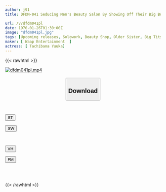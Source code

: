 ```yaml
---
author: j91
title: DFDM-041 Seducing Men's Beauty Salon By Showing Off Their Big Butts Satomi Mioka

url: /v/dfdm041pl
date: 1970-01-26T01:30:00Z
image: "dfdm041pl.jpg"
tags: [Upcoming releases, Solowork, Beauty Shop, Older Sister, Big Tits, Facials, Slut, Massage, Butt, Shaved, Lotion, Submissive Men, Huge Butt	]
maker: [ Waap Entertainment  ]
actress: [ Tachibana Yuuka]
---
```



{{< rawhtml >}}

<div class="video" data-videoid="pending_link.html">
    <a href="javascript:;">
        <img src="/v/dfdm041pl/dfdm041pl.jpg" width="WIDTH" height="HEIGHT" alt="dfdm041pl.mp4" loading="lazy">
    </a>
</div>

<script type="text/javascript" src="https://j91.asia/asset/on-demand-pend.js"></script>

<br>
  <link rel="stylesheet" href="https://j91.asia/asset/bs5.css">
  
  <center>
  <button class="btn btn-primary" type="button" data-bs-toggle="collapse" data-bs-target=".multi-collapse" aria-expanded="false" aria-controls="multiCollapseExample1 multiCollapseExample2"><h2>Download</h2></button></center>
</p>
<div class="row">
  <div class="col">
    <div class="collapse multi-collapse" id="multiCollapseExample1">
      <div class="card card-body">
	      	      <br>
<div class="buttons">  
<p><a href="https://j91.asia/pending_link.html" target="_blank"><button class="btn-hover color-3"><i class="fa fa-download"></i> ST</button></a></p>
<p><a href="https://j91.asia/pending_link.html" target="_blank"><button class="btn-hover color-2"><i class="fa fa-download"></i> SW</button></a></p></div>
    </div>
  </div>
</div>
  <div class="col">
    <div class="collapse multi-collapse" id="multiCollapseExample2">
      <div class="card card-body">
	      <br>
<div class="buttons">
<p><a href="https://j91.asia/pending_link.html" target="_blank"><button class="btn-hover color-9"><i class="fa fa-download"></i> VH</button></a></p>
<p><a href="https://j91.asia/pending_link.html" target="_blank"><button class="btn-hover color-8"><i class="fa fa-download"></i> FM</button></a></p></div>
<br><br>
      </div>
    </div>
  </div>
</div>

{{< /rawhtml >}}